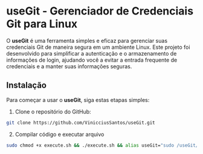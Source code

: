 # useGit - Gerenciador de Credenciais Git para Linux

O **useGit** é uma ferramenta simples e eficaz para gerenciar suas credenciais Git de maneira segura em um ambiente Linux. Este projeto foi desenvolvido para simplificar a autenticação e o armazenamento de informações de login, ajudando você a evitar a entrada frequente de credenciais e a manter suas informações seguras.

## Instalação

Para começar a usar o **useGit**, siga estas etapas simples:

1. Clone o repositório do GitHub:

```bash
git clone https://github.com/VinicciusSantos/useGit.git
```

2. Compilar código e executar arquivo

```bash
sudo chmod +x execute.sh && ./execute.sh && alias useGit="sudo /useGit/usegit"
```
